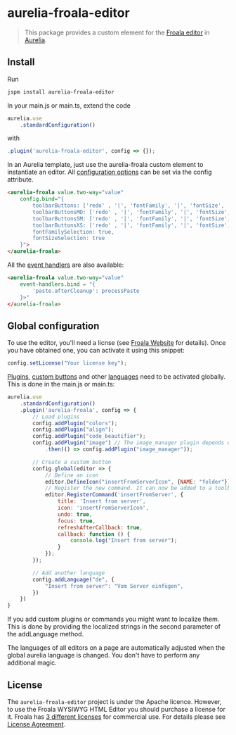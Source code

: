 # aurelia-froala-editor

>This package provides a custom element for the [Froala editor](https://www.froala.com/wysiwyg-editor) in [Aurelia](http://aurelia.io/).

## Install

Run

```bash
jspm install aurelia-froala-editor
```

In your main.js or main.ts, extend the code

```javascript
aurelia.use
	.standardConfiguration()
```

with

```javascript
.plugin('aurelia-froala-editor', config => {});
```

In an Aurelia template, just use the aurelia-froala custom element to instantiate an editor. All [configuration options](https://www.froala.com/wysiwyg-editor/docs/options) can be set via the config attribute.

```html
<aurelia-froala value.two-way="value"
	config.bind="{
		toolbarButtons: ['redo' , '|', 'fontFamily', '|', 'fontSize', '|', 'paragraphFormat', 'color', '|', 'bold', 'italic', 'underline', 'strikethrough', 'subscript', 'superscript', 'outdent', 'indent', 'clearFormatting', 'insertTable', 'html'],
		toolbarButtonsMD: ['redo' , '|', 'fontFamily', '|', 'fontSize', '|', 'paragraphFormat', 'color'],
		toolbarButtonsSM: ['redo' , '|', 'fontFamily', '|', 'fontSize', '|', 'paragraphFormat', 'color'],
		toolbarButtonsXS: ['redo' , '|', 'fontFamily', '|', 'fontSize', '|', 'paragraphFormat', 'color'],
		fontFamilySelection: true,
		fontSizeSelection: true
	}">
</aurelia-froala>
```

All the [event handlers](https://www.froala.com/wysiwyg-editor/docs/events) are also available:

```html
<aurelia-froala value.two-way="value"
	event-handlers.bind = "{
		'paste.afterCleanup': processPaste
	}>"
</aurelia-froala>
```

## Global configuration

To use the editor, you'll need a licnse (see [Froala Website](https://www.froala.com/wysiwyg-editor) for details). Once you have obtained one, you can activate it using this snippet:

```javascript
config.setLicense("Your license key");
```

[Plugins](http://froala.com/wysiwyg-editor/docs/concepts/custom/plugin), [custom buttons](http://froala.com/wysiwyg-editor/docs/concepts/custom/button) and other [languages](https://www.froala.com/wysiwyg-editor/languages) need to be activated globally. This is done in the main.js or main.ts:

```javascript
aurelia.use
	.standardConfiguration()
	.plugin('aurelia-froala', config => {
		// Load plugins
		config.addPlugin("colors");
		config.addPlugin("align");
		config.addPlugin("code_beautifier");
		config.addPlugin("image") // The image_manager plugin depends on the image plugin, so the former needs to loaded after the latter.
			.then(() => config.addPlugin("image_manager"));

		// Create a custom button
		config.global(editor => {
			// Define an icon
			editor.DefineIcon("insertFromServerIcon", {NAME: "folder"})
			// Register the new command. It can now be added to a toolbar using the command 'insertFromServer'
			editor.RegisterCommand('insertFromServer', {
				title: 'Insert from server',
				icon: 'insertFromServerIcon',
				undo: true,
				focus: true,
				refreshAfterCallback: true,
				callback: function () {
					console.log("Insert from server");
				}
			});
		});

		// Add another language
		config.addLanguage("de", {
			"Insert from server": "Vom Server einfügen",
		})
	})
}
```

If you add custom plugins or commands you might want to localize them. This is done by providing the localized strings in the second parameter of the addLanguage method.

The languages of all editors on a page are automatically adjusted when the global aurelia language is changed. You don't have to perform any additional magic.

## License

The `aurelia-froala-editor` project is under the Apache licence. However, to use the Froala WYSIWYG HTML Editor you should purchase a license for it. Froala has [3 different licenses](https://www.froala.com/wysiwyg-editor/pricing) for commercial use. For details please see [License Agreement](https://www.froala.com/wysiwyg-editor/terms).